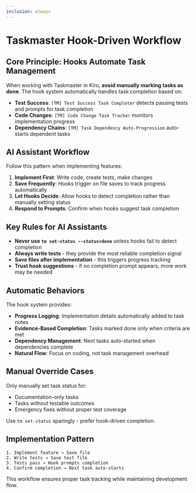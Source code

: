 ```yaml
---
inclusion: always
---
```


# Taskmaster Hook-Driven Workflow

## Core Principle: Hooks Automate Task Management

When working with Taskmaster in Kiro, **avoid manually marking tasks as done**.
The hook system automatically handles task completion based on:

- **Test Success**: `[TM] Test Success Task Completer` detects passing tests and
  prompts for task completion
- **Code Changes**: `[TM] Code Change Task Tracker` monitors implementation
  progress
- **Dependency Chains**: `[TM] Task Dependency Auto-Progression` auto-starts
  dependent tasks

## AI Assistant Workflow

Follow this pattern when implementing features:

1. **Implement First**: Write code, create tests, make changes
2. **Save Frequently**: Hooks trigger on file saves to track progress
   automatically
3. **Let Hooks Decide**: Allow hooks to detect completion rather than manually
   setting status
4. **Respond to Prompts**: Confirm when hooks suggest task completion

## Key Rules for AI Assistants

- **Never use `tm set-status --status=done`** unless hooks fail to detect
  completion
- **Always write tests** - they provide the most reliable completion signal
- **Save files after implementation** - this triggers progress tracking
- **Trust hook suggestions** - if no completion prompt appears, more work may be
  needed

## Automatic Behaviors

The hook system provides:

- **Progress Logging**: Implementation details automatically added to task notes
- **Evidence-Based Completion**: Tasks marked done only when criteria are met
- **Dependency Management**: Next tasks auto-started when dependencies complete
- **Natural Flow**: Focus on coding, not task management overhead

## Manual Override Cases

Only manually set task status for:

- Documentation-only tasks
- Tasks without testable outcomes
- Emergency fixes without proper test coverage

Use `tm set-status` sparingly - prefer hook-driven completion.

## Implementation Pattern

```
1. Implement feature → Save file
2. Write tests → Save test file
3. Tests pass → Hook prompts completion
4. Confirm completion → Next task auto-starts
```

This workflow ensures proper task tracking while maintaining development flow.
